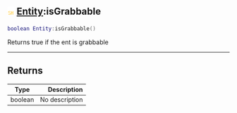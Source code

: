## ![shared](.gitbook/assets/shared.png) [Entity](./readme/Entity/README.md):isGrabbable

```lua
boolean Entity:isGrabbable()
```

Returns true if the ent is grabbable

------
## Returns

| Type   | Description |
| ------ | ----------: |
| boolean | No description |

